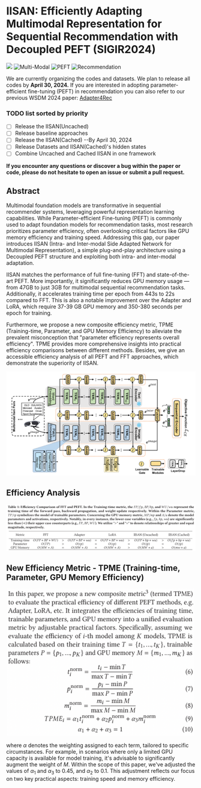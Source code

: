 # IISAN: Efficiently Adapting Multimodal Representation for Sequential Recommendation with Decoupled PEFT (SIGIR2024)
<a href="https://arxiv.org/abs/2404.02059" alt="arXiv"><img src="https://img.shields.io/badge/arXiv-2404.02059-FAA41F.svg?style=flat" /></a>
![Multi-Modal](https://img.shields.io/badge/Task-Multi--Modal-red) 
![PEFT](https://img.shields.io/badge/Task-PEFT-red) 
![Recommendation](https://img.shields.io/badge/Task-Recommendation-red) 

We are currently organizing the codes and datasets. We plan to release all codes by **April 30, 2024.** If you are interested in adopting parameter-efficient fine-tuning (PEFT) in recommendation you can also refer to our previous WSDM 2024 paper: 
[Adapter4Rec](https://github.com/westlake-repl/Adapter4Rec)

### TODO list sorted by priority
* [ ] Release the IISAN(Uncached)
* [ ] Release baseline approaches
* [ ] Release the IISAN(Cached)
--By April 30, 2024
* [ ] Release Datasets and IISAN(Cached)'s hidden states
* [ ] Combine Uncached and Cached IISAN in one framework
      
**If you encounter any questions or discover a bug within the paper or code, please do not hesitate to open an issue or submit a pull request.**

## Abstract
Multimodal foundation models are transformative in sequential recommender systems, leveraging powerful representation learning capabilities. While Parameter-efficient Fine-tuning (PEFT) is commonly used to adapt foundation models for recommendation tasks, most research prioritizes parameter efficiency, often overlooking critical factors like GPU memory efficiency and training speed. Addressing this gap, our paper introduces  IISAN (Intra- and Inter-modal Side Adapted Network for Multimodal Representation), a simple plug-and-play architecture using a Decoupled PEFT structure and exploiting both intra- and inter-modal adaptation. 

IISAN matches the performance of full fine-tuning (FFT) and state-of-the-art PEFT. More importantly, it significantly reduces GPU memory usage — from 47GB to just 3GB for multimodal sequential recommendation tasks.  Additionally, it accelerates training time per epoch from 443s to 22s compared to FFT. This is also a notable improvement over the Adapter and LoRA, which require 37-39 GB GPU memory and 350-380 seconds per epoch for training. 

Furthermore, we propose a new composite efficiency metric, TPME (Training-time, Parameter, and GPU Memory Efficiency) to alleviate the prevalent misconception that "parameter efficiency represents overall efficiency". TPME provides more comprehensive insights into practical efficiency comparisons between different methods. Besides, we give an accessible efficiency analysis of all PEFT and FFT approaches, which demonstrate the superiority of IISAN.

![](figs/Framework.png) 

## Efficiency Analysis
![](figs/efficiency-analysis.png) 

## New Efficiency Metric - TPME (Training-time, Parameter, GPU Memory Efficiency)
<p align="center" width="100%">
<img src="figs/efficiency-metric.png" width="500"/>
</p>

where $\alpha$ denotes the weighting assigned to each term, tailored to specific circumstances. For example, in scenarios where only a limited GPU capacity is available for model training, it's advisable to significantly augment the weight of $M$. Within the scope of this paper, we've adjusted the values of $\alpha_1$ and $\alpha_3$ to 0.45, and $\alpha_2$ to 0.1. This adjustment reflects our focus on two key practical aspects: training speed and memory efficiency.
